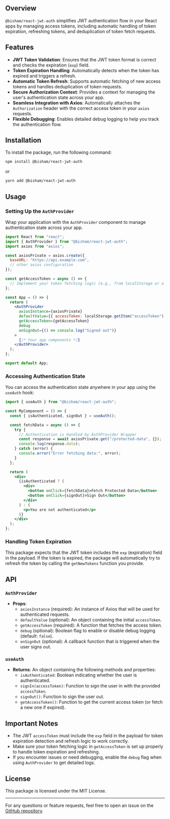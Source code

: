 ## Overview

`@bisham/react-jwt-auth` simplifies JWT authentication flow in your React apps by managing access tokens, including automatic handling of token expiration, refreshing tokens, and deduplication of token fetch requests.

## Features

- **JWT Token Validation**: Ensures that the JWT token format is correct and checks the expiration (`exp`) field.
- **Token Expiration Handling**: Automatically detects when the token has expired and triggers a refresh.
- **Automatic Token Refresh**: Supports automatic fetching of new access tokens and handles deduplication of token requests.
- **Secure Authorization Context**: Provides a context for managing the user's authentication state across your app.
- **Seamless Integration with Axios**: Automatically attaches the `Authorization` header with the correct access token in your `axios` requests.
- **Flexible Debugging**: Enables detailed debug logging to help you track the authentication flow.

## Installation

To install the package, run the following command:

```bash
npm install @bisham/react-jwt-auth
```

or

```bash
yarn add @bisham/react-jwt-auth
```

## Usage

### Setting Up the `AuthProvider`

Wrap your application with the `AuthProvider` component to manage authentication state across your app.

```jsx
import React from "react";
import { AuthProvider } from "@bisham/react-jwt-auth";
import axios from "axios";

const axiosPrivate = axios.create({
  baseURL: "https://api.example.com",
  // other axios configuration
});

const getAccessToken = async () => {
  // Implement your token fetching logic (e.g., from localStorage or a refresh API)
};

const App = () => {
  return (
    <AuthProvider
      axiosInstance={axiosPrivate}
      defaultValue={{ accessToken: localStorage.getItem("accessToken") }}
      getAccessToken={getAccessToken}
      debug
      onSignOut={() => console.log("Signed out")}
    >
      {/* Your app components */}
    </AuthProvider>
  );
};

export default App;
```

### Accessing Authentication State

You can access the authentication state anywhere in your app using the `useAuth` hook:

```jsx
import { useAuth } from "@bisham/react-jwt-auth";

const MyComponent = () => {
  const { isAuthenticated, signOut } = useAuth();

  const fetchData = async () => {
    try {
      // Authentication is Handled by AuthProvider Wrapper
      const response = await axiosPrivate.get("/protected-data", {});
      console.log(response.data);
    } catch (error) {
      console.error("Error fetching data:", error);
    }
  };

  return (
    <div>
      {isAuthenticated ? (
        <div>
          <button onClick={fetchData}>Fetch Protected Data</button>
          <button onClick={signOut}>Sign Out</button>
        </div>
      ) : (
        <p>You are not authenticated</p>
      )}
    </div>
  );
};
```

### Handling Token Expiration

This package expects that the JWT token includes the `exp` (expiration) field in the payload. If the token is expired, the package will automatically try to refresh the token by calling the `getNewTokens` function you provide.

## API

### `AuthProvider`

- **Props**:
  - `axiosInstance` (required): An instance of Axios that will be used for authenticated requests.
  - `defaultValue` (optional): An object containing the initial `accessToken`.
  - `getAccessToken` (required): A function that fetches the access token.
  - `debug` (optional): Boolean flag to enable or disable debug logging (default: `false`).
  - `onSignOut` (optional): A callback function that is triggered when the user signs out.

### `useAuth`

- **Returns**: An object containing the following methods and properties:
  - `isAuthenticated`: Boolean indicating whether the user is authenticated.
  - `signIn(accessToken)`: Function to sign the user in with the provided `accessToken`.
  - `signOut()`: Function to sign the user out.
  - `getAccessToken()`: Function to get the current access token (or fetch a new one if expired).

## Important Notes

- The JWT `accessToken` must include the `exp` field in the payload for token expiration detection and refresh logic to work correctly.
- Make sure your token fetching logic in `getAccessToken` is set up properly to handle token expiration and refreshing.
- If you encounter issues or need debugging, enable the `debug` flag when using `AuthProvider` to get detailed logs.

## License

This package is licensed under the MIT License.

---

For any questions or feature requests, feel free to open an issue on the [GitHub repository](https://github.com/BishamKunwor/BishamKunwor/tree/main/packages/react-jwt-auth).
